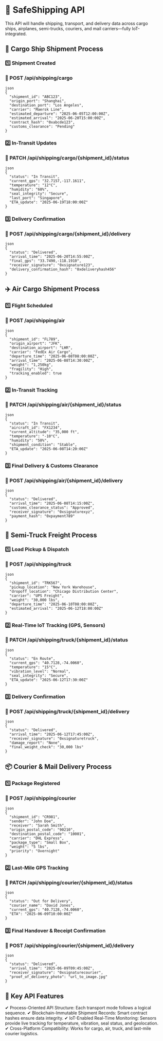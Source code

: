 # 🚀 SafeShipping API
This API will handle shipping, transport, and delivery data across cargo ships, airplanes, semi-trucks, couriers, and mail carriers—fully IoT-integrated.

## 🚢 Cargo Ship Shipment Process
### 1️⃣ Shipment Created
### 🔹 POST /api/shipping/cargo
```
json
{
  "shipment_id": "ABC123",
  "origin_port": "Shanghai",
  "destination_port": "Los Angeles",
  "carrier": "Maersk Line",
  "estimated_departure": "2025-06-05T12:00:00Z",
  "estimated_arrival": "2025-06-20T15:00:00Z",
  "contract_hash": "0xabcde123",
  "customs_clearance": "Pending"
}
```
### 2️⃣ In-Transit Updates
### 🔹 PATCH /api/shipping/cargo/{shipment_id}/status
```
json
{
  "status": "In Transit",
  "current_gps": "32.7157,-117.1611",
  "temperature": "12°C",
  "humidity": "60%",
  "seal_integrity": "Secure",
  "last_port": "Singapore",
  "ETA_update": "2025-06-19T18:00:00Z"
}
```
### 3️⃣ Delivery Confirmation
### 🔹 POST /api/shipping/cargo/{shipment_id}/delivery
```
json
{
  "status": "Delivered",
  "arrival_time": "2025-06-20T14:55:00Z",
  "final_gps": "33.7490,-118.1910",
  "receiver_signature": "0xsignature123",
  "delivery_confirmation_hash": "0xdeliveryhash456"
}
```
## ✈️ Air Cargo Shipment Process
### 1️⃣ Flight Scheduled
### 🔹 POST /api/shipping/air
```
json
{
  "shipment_id": "FL789",
  "origin_airport": "JFK",
  "destination_airport": "LHR",
  "carrier": "FedEx Air Cargo",
  "departure_time": "2025-06-08T08:00:00Z",
  "arrival_time": "2025-06-08T14:30:00Z",
  "weight": "1,250kg",
  "fragility": "High",
  "tracking_enabled": true
}
```
### 2️⃣ In-Transit Tracking
### 🔹 PATCH /api/shipping/air/{shipment_id}/status
```
json
{
  "status": "In Transit",
  "aircraft_id": "FX1234",
  "current_altitude": "35,000 ft",
  "temperature": "-10°C",
  "humidity": "50%",
  "shipment_condition": "Stable",
  "ETA_update": "2025-06-08T14:20:00Z"
}
```
### 3️⃣ Final Delivery & Customs Clearance
### 🔹 POST /api/shipping/air/{shipment_id}/delivery
```
json
{
  "status": "Delivered",
  "arrival_time": "2025-06-08T14:15:00Z",
  "customs_clearance_status": "Approved",
  "receiver_signature": "0xsignaturexyz",
  "payment_hash": "0xpayment789"
}
```
## 🚛 Semi-Truck Freight Process
### 1️⃣ Load Pickup & Dispatch
### 🔹 POST /api/shipping/truck
```
json
{
  "shipment_id": "TRK567",
  "pickup_location": "New York Warehouse",
  "dropoff_location": "Chicago Distribution Center",
  "carrier": "UPS Freight",
  "weight": "30,000 lbs",
  "departure_time": "2025-06-10T08:00:00Z",
  "estimated_arrival": "2025-06-12T18:00:00Z"
}
```
### 2️⃣ Real-Time IoT Tracking (GPS, Sensors)
### 🔹 PATCH /api/shipping/truck/{shipment_id}/status
```
json
{
  "status": "En Route",
  "current_gps": "40.7128,-74.0060",
  "temperature": "15°C",
  "vibration_level": "Normal",
  "seal_integrity": "Secure",
  "ETA_update": "2025-06-12T17:30:00Z"
}
```
### 3️⃣ Delivery Confirmation
### 🔹 POST /api/shipping/truck/{shipment_id}/delivery
```
json
{
  "status": "Delivered",
  "arrival_time": "2025-06-12T17:45:00Z",
  "receiver_signature": "0xsignaturetruck",
  "damage_report": "None",
  "final_weight_check": "30,000 lbs"
}
```
## 📦 Courier & Mail Delivery Process
### 1️⃣ Package Registered
### 🔹 POST /api/shipping/courier
```
json
{
  "shipment_id": "CR981",
  "sender": "John Doe",
  "receiver": "Sarah Smith",
  "origin_postal_code": "90210",
  "destination_postal_code": "10001",
  "carrier": "DHL Express",
  "package_type": "Small Box",
  "weight": "5 lbs",
  "priority": "Overnight"
}
```
### 2️⃣ Last-Mile GPS Tracking
### 🔹 PATCH /api/shipping/courier/{shipment_id}/status
```
json
{
  "status": "Out for Delivery",
  "courier_name": "David Jones",
  "current_gps": "40.7128,-74.0060",
  "ETA": "2025-06-09T10:00:00Z"
}
```
### 3️⃣ Final Handover & Receipt Confirmation
### 🔹 POST /api/shipping/courier/{shipment_id}/delivery
```
json
{
  "status": "Delivered",
  "arrival_time": "2025-06-09T09:45:00Z",
  "receiver_signature": "0xsignaturecourier",
  "proof_of_delivery_photo": "url_to_image.jpg"
}
```
## 🚀 Key API Features
✔ Process-Oriented API Structure: Each transport mode follows a logical sequence. 
✔ Blockchain-Immutable Shipment Records: Smart contract hashes ensure data integrity. 
✔ IoT-Enabled Real-Time Monitoring: Sensors provide live tracking for temperature, vibration, seal status, and geolocation. 
✔ Cross-Platform Compatibility: Works for cargo, air, truck, and last-mile courier logistics.
